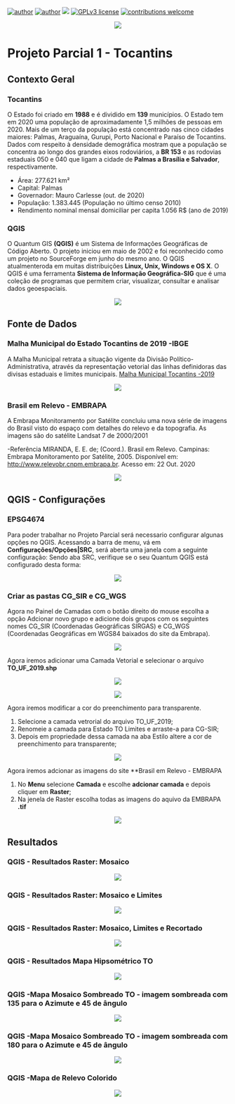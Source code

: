 [![author](https://img.shields.io/badge/author-%20elainefabiola%20-orange)](https://www.linkedin.com/in/elaine-soares-3d-data/)
[![author](https://img.shields.io/badge/course-Processamento%20de%20Imagens%20e%20Sensoriamento%20Remoto%20--%20CCS008%20--UFCAR--SO-blue)](http://www.ppgccs.net/?page_id=184)
[![](https://img.shields.io/badge/software-QGIS%202.18-green)](https://qgis.org/pt_BR/site/) 
[![GPLv3 license](https://img.shields.io/badge/License-GPLv3-blue.svg)](http://perso.crans.org/besson/LICENSE.html) [![contributions welcome](https://img.shields.io/badge/contributions-welcome-brightgreen.svg?style=flat)](https://github.com/elainefabiola/Sensoriamento-Remoto)

<p align="center">
  <img src="bannertocantins.jpg" >
</p>


# Projeto Parcial 1 -  Tocantins
## Contexto Geral
### Tocantins

O Estado foi criado em **1988** e é dividido em **139** municípios. O Estado tem em  2020  uma  população  de  aproximadamente  1,5  milhões  de  pessoas em 2020.    Mais  de  um terço da população está concentrado nas cinco cidades maiores: Palmas, Araguaína, Gurupi,  Porto  Nacional  e  Paraíso  de  Tocantins.  Dados  com  respeito  à  densidade demográfica  mostram  que  a  população  se  concentra  ao  longo  dos  grandes  eixos rodoviários,  a  **BR  153**  e  as  rodovias  estaduais  050  e  040  que  ligam  a  cidade  de **Palmas a Brasília e Salvador**, respectivamente.

* Área: 277.621 km²
* Capital: Palmas
* Governador: Mauro Carlesse (out. de 2020)
* População: 1.383.445  (População no último censo 2010)
* Rendimento nominal mensal domiciliar per capita 1.056 R$ (ano de 2019)

### QGIS
O Quantum GIS **(QGIS)** é um Sistema de Informações Geográficas de Código Aberto. O projeto iniciou em maio de 2002 e foi reconhecido como um projeto no SourceForge em junho do mesmo ano. O QGIS atualmenteroda em muitas distribuições **Linux, Unix, Windows e OS X**. O QGIS é uma ferramenta **Sistema de Informação Geográfica-SIG** que é uma coleção de programas que permitem criar, visualizar, consultar e analisar dados geoespaciais. 

<p align="center">
  <img src="painel.jpg" >
</p>

## Fonte de Dados

### Malha Municipal do Estado Tocantins de 2019 -IBGE
A Malha  Municipal  retrata  a  situação  vigente  da  Divisão  Político-Administrativa,  através  da  representação   vetorial   das   linhas   definidoras   das   divisas   estaduais   e   limites   municipais.  [Malha Municipal Tocantins -2019](https://geoftp.ibge.gov.br/organizacao_do_territorio/malhas_territoriais/malhas_municipais/municipio_2019/UFs/TO/TO.zip)

<p align="center">
  <img src="ibgegeo.jpg" >
</p>

### Brasil em Relevo - EMBRAPA

A Embrapa Monitoramento por Satélite concluiu uma nova série de imagens do Brasil visto do espaço com detalhes do relevo e da topografia. As imagens são do satélite Landsat 7 de 2000/2001 

-Referência  MIRANDA, E. E. de; (Coord.).   Brasil em Relevo.   Campinas: Embrapa Monitoramento por Satélite, 2005.  Disponível em: <http://www.relevobr.cnpm.embrapa.br>.   Acesso em: 22 Out. 2020 

<p align="center">
  <img src="relevotocatins.jpg" >
</p>

## QGIS - Configurações

### EPSG4674
Para poder trabalhar no Projeto Parcial será necessario configurar algunas opções no QGIS. Acessando  a  barra  de menu,  vá  em **Configurações/Opções|SRC**, será  aberta uma  janela  com  a  seguinte  configuração:  Sendo aba  SRC, verifique se o seu Quantum QGIS está configurado desta forma:


<p align="center">
  <img src="gdtrqw.jpg" >
</p>

### Criar as pastas  CG_SIR e CG_WGS

Agora no Painel de Camadas com o botão direito do mouse escolha a opção Adcionar novo grupo  e adicione dois grupos com os seguintes nomes  CG_SIR (Coordenadas Geográficas SIRGAS) e CG_WGS (Coordenadas Geográficas em WGS84 baixados do site da Embrapa).

<p align="center">
  <img src="grupo.jpg" >
</p>

Agora iremos adicionar uma Camada Vetorial e selecionar o arquivo **TO_UF_2019.shp**

<p align="center">
  <img src="carregandoarquivo.jpg" >
</p>

<p align="center">
  <img src="carregandoarquivo2to.jpg" >
</p>

Agora iremos modificar a cor do preenchimento para transparente.

1.   Selecione a camada vetrorial do arquivo TO_UF_2019;
2.   Renomeie a camada para Estado TO Limites e arraste-a para CG-SIR;
3.   Depois em propriedade dessa camada na aba Estilo altere a cor de preenchimento para transparente;


<p align="center">
  <img src="preenchimento.jpg" >
</p>

Agora iremos adcionar as imagens do site **Brasil em Relevo - EMBRAPA

1.  No **Menu** selecione **Camada** e escolhe **adcionar camada** e depois cliquer em **Raster**;
2.  Na jenela de Raster escolha todas as imagens do aquivo da EMBRAPA **.tif**

<p align="center">
  <img src="camadato.jpg" >
</p>

## Resultados

### QGIS - Resultados Raster: Mosaico

<p align="center">
  <img src="MOSAICO.jpg" >
</p>

### QGIS - Resultados Raster: Mosaico e Limites

<p align="center">
  <img src="limite.jpg" >
</p>

### QGIS - Resultados Raster: Mosaico, Limites e Recortado

<p align="center">
  <img src="recortado.jpg" >
</p>

### QGIS - Resultados  Mapa Hipsométrico TO

<p align="center">
  <img src="falsacor.jpg" >
</p>

###  QGIS -Mapa Mosaico Sombreado TO - imagem sombreada com 135 para o Azimute e 45 de ângulo

<p align="center">
  <img src="camadamoisaquitor.jpg" >
</p>

###  QGIS -Mapa Mosaico Sombreado TO - imagem sombreada com 180 para o Azimute e 45 de ângulo

<p align="center">
  <img src="camadasobreado2.jpg" >
</p>

###  QGIS -Mapa de Relevo Colorido

<p align="center">
  <img src="Colorido.jpg" >
</p>


